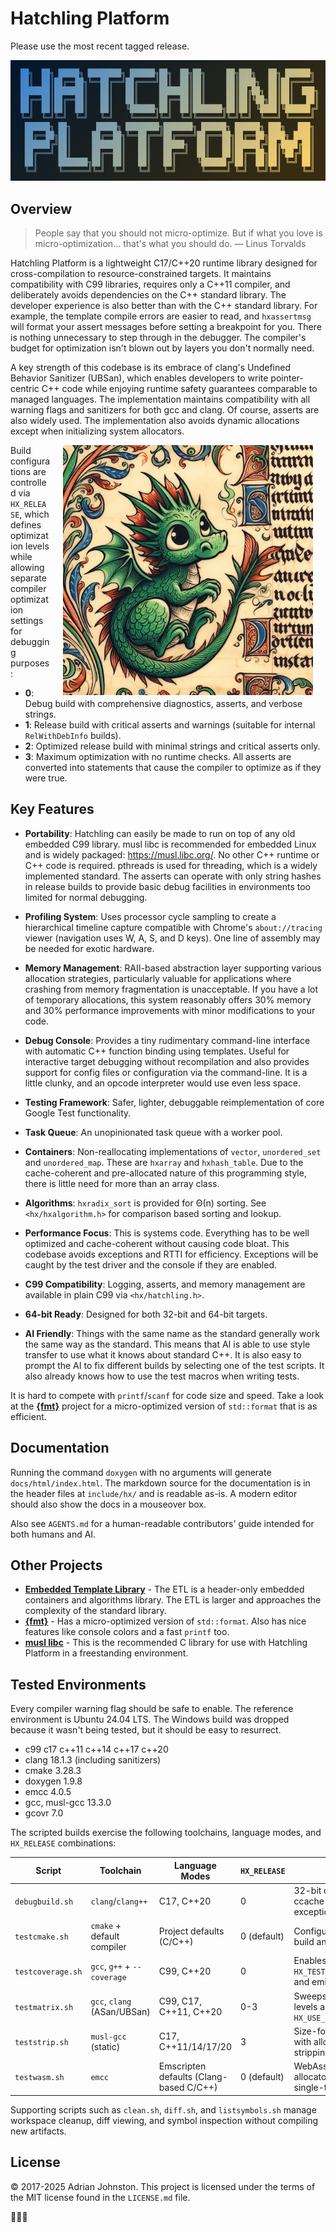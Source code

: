 # Hatchling Platform

Please use the most recent tagged release.

<img src="hatchling_logo.png" alt="logo">

## Overview

> People say that you should not micro-optimize. But if what you love is
> micro-optimization... that's what you should do. — Linus Torvalds

Hatchling Platform is a lightweight C17/C++20 runtime library designed for
cross-compilation to resource-constrained targets. It maintains compatibility
with C99 libraries, requires only a C++11 compiler, and deliberately avoids
dependencies on the C++ standard library. The developer experience is also
better than with the C++ standard library. For example, the template compile
errors are easier to read, and `hxassertmsg` will format your assert messages
before setting a breakpoint for you. There is nothing unnecessary to step
through in the debugger. The compiler's budget for optimization isn't blown out
by layers you don't normally need.

A key strength of this codebase is its embrace of clang's Undefined Behavior
Sanitizer (UBSan), which enables developers to write pointer-centric C++ code
while enjoying runtime safety guarantees comparable to managed languages. The
implementation maintains compatibility with all warning flags and sanitizers for
both gcc and clang. Of course, asserts are also widely used. The implementation
also avoids dynamic allocations except when initializing system allocators.

<img src="hatchling_banner.jpg" alt="banner" width="400" height="400"
style="float: right; padding-right: 20px; padding-left: 20px;">

Build configurations are controlled via `HX_RELEASE`, which defines optimization
levels while allowing separate compiler optimization settings for debugging
purposes:

- **0**: Debug build with comprehensive diagnostics, asserts, and verbose
  strings.
- **1**: Release build with critical asserts and warnings (suitable for internal
  `RelWithDebInfo` builds).
- **2**: Optimized release build with minimal strings and critical asserts only.
- **3**: Maximum optimization with no runtime checks. All asserts are converted
  into statements that cause the compiler to optimize as if they were true.

## Key Features

- **Portability**: Hatchling can easily be made to run on top of any old
  embedded C99 library. musl libc is recommended for embedded Linux and is
  widely packaged: <https://musl.libc.org/>. No other C++ runtime or C++ code is
  required. pthreads is used for threading, which is a widely implemented
  standard. The asserts can operate with only string hashes in release builds to
  provide basic debug facilities in environments too limited for normal
  debugging.

- **Profiling System**: Uses processor cycle sampling to create a hierarchical
  timeline capture compatible with Chrome's `about://tracing` viewer (navigation
  uses W, A, S, and D keys). One line of assembly may be needed for exotic
  hardware.

- **Memory Management**: RAII-based abstraction layer supporting various
  allocation strategies, particularly valuable for applications where crashing
  from memory fragmentation is unacceptable. If you have a lot of temporary
  allocations, this system reasonably offers 30% memory and 30% performance
  improvements with minor modifications to your code.

- **Debug Console**: Provides a tiny rudimentary command-line interface with
  automatic C++ function binding using templates. Useful for interactive target
  debugging without recompilation and also provides support for config files or
  configuration via the command-line. It is a little clunky, and an opcode
  interpreter would use even less space.

- **Testing Framework**: Safer, lighter, debuggable reimplementation of core
  Google Test functionality.

- **Task Queue**: An unopinionated task queue with a worker pool.

- **Containers**: Non-reallocating implementations of `vector`, `unordered_set`
  and `unordered_map`. These are `hxarray` and `hxhash_table`. Due to the
  cache-coherent and pre-allocated nature of this programming style, there is
  little need for more than an array class.

- **Algorithms**: `hxradix_sort` is provided for Θ(n) sorting. See
  `<hx/hxalgorithm.h>` for comparison based sorting and lookup.

- **Performance Focus**: This is systems code. Everything has to be well
  optimized and cache-coherent without causing code bloat. This codebase avoids
  exceptions and RTTI for efficiency. Exceptions will be caught by the test
  driver and the console if they are enabled.

- **C99 Compatibility**: Logging, asserts, and memory management are available
  in plain C99 via `<hx/hatchling.h>`.

- **64-bit Ready**: Designed for both 32-bit and 64-bit targets.

- **AI Friendly**: Things with the same name as the standard generally work the
  same way as the standard. This means that AI is able to use style transfer
  to use what it knows about standard C++. It is also easy to prompt the AI to
  fix different builds by selecting one of the test scripts. It also already knows how to use the test macros when writing tests.

It is hard to compete with `printf`/`scanf` for code size and speed. Take a look
at the **[{fmt}](https://fmt.dev)** project for a micro-optimized version of
`std::format` that is as efficient.

## Documentation

Running the command `doxygen` with no arguments will generate
`docs/html/index.html`. The markdown source for the documentation is in the
header files at `include/hx/` and is readable as-is. A modern editor should also
show the docs in a mouseover box.

Also see `AGENTS.md` for a human-readable contributors' guide intended for both
humans and AI.

## Other Projects

- **[Embedded Template Library](https://github.com/ETLCPP/etl)** - The ETL is a
  header-only embedded containers and algorithms library. The ETL is larger and
  approaches the complexity of the standard library.
- **[{fmt}](https://fmt.dev)** - Has a micro-optimized version of `std::format`.
  Also has nice features like console colors and a fast `printf` too.
- **[musl libc](https://musl.libc.org/)** - This is the recommended C library
  for use with Hatchling Platform in a freestanding environment.

## Tested Environments

Every compiler warning flag should be safe to enable. The reference environment
is Ubuntu 24.04 LTS. The Windows build was dropped because it wasn't being
tested, but it should be easy to resurrect.

- c99 c17 c++11 c++14 c++17 c++20
- clang 18.1.3 (including sanitizers)
- cmake 3.28.3
- doxygen 1.9.8
- emcc 4.0.5
- gcc, musl-gcc 13.3.0
- gcovr 7.0

The scripted builds exercise the following toolchains, language modes, and
`HX_RELEASE` combinations:

| Script | Toolchain | Language Modes | `HX_RELEASE` | Notes |
| --- | --- | --- | --- | --- |
| `debugbuild.sh` | `clang`/`clang++` | C17, C++20 | 0 | 32-bit debug build with ccache and no exceptions/RTTI. |
| `testcmake.sh` | `cmake` + default compiler | Project defaults (C/C++) | 0 (default) | Configures Google Test build and runs `hxtest`. |
| `testcoverage.sh` | `gcc`, `g++` + `--coverage` | C99, C++20 | 0 | Enables `HX_TEST_ERROR_HANDLING=1` and emits `coverage.html`. |
| `testmatrix.sh` | `gcc`, `clang` (ASan/UBSan) | C99, C17, C++11, C++20 | 0-3 | Sweeps optimization levels and sets `HX_USE_THREADS=level`. |
| `teststrip.sh` | `musl-gcc` (static) | C17, C++11/14/17/20 | 3 | Size-focused static build with allocator/library stripping. |
| `testwasm.sh` | `emcc` | Emscripten defaults (Clang-based C/C++) | 0 (default) | WebAssembly build with allocator disabled and single-thread mode. |

Supporting scripts such as `clean.sh`, `diff.sh`, and `listsymbols.sh` manage
workspace cleanup, diff viewing, and symbol inspection without compiling new
artifacts.

## License

© 2017-2025 Adrian Johnston. This project is licensed under the terms of the MIT
license found in the `LICENSE.md` file.

🐉🐉🐉
